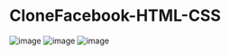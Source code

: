 # CloneFacebook-HTML-CSS
![image](https://user-images.githubusercontent.com/69222241/192953680-8f92d019-8aa1-4b66-8d95-b27a98ea4a20.png)
![image](https://user-images.githubusercontent.com/69222241/192954216-2e787ee9-1958-4f75-99e1-79d28c436a02.png)
![image](https://user-images.githubusercontent.com/69222241/192954153-73bc5910-cf29-44db-9b56-102ce905e4ce.png)
